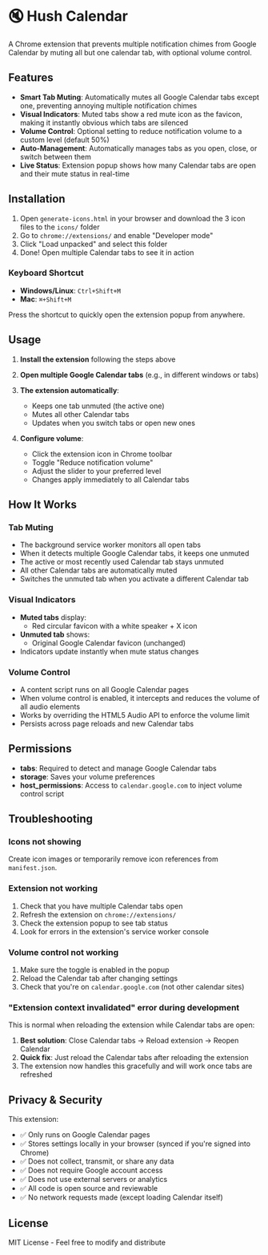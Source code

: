 # 🔇 Hush Calendar

A Chrome extension that prevents multiple notification chimes from Google Calendar by muting all but one calendar tab, with optional volume control.

## Features

- **Smart Tab Muting**: Automatically mutes all Google Calendar tabs except one, preventing annoying multiple notification chimes
- **Visual Indicators**: Muted tabs show a red mute icon as the favicon, making it instantly obvious which tabs are silenced
- **Volume Control**: Optional setting to reduce notification volume to a custom level (default 50%)
- **Auto-Management**: Automatically manages tabs as you open, close, or switch between them
- **Live Status**: Extension popup shows how many Calendar tabs are open and their mute status in real-time

## Installation

1. Open `generate-icons.html` in your browser and download the 3 icon files to the `icons/` folder
2. Go to `chrome://extensions/` and enable "Developer mode"
3. Click "Load unpacked" and select this folder
4. Done! Open multiple Calendar tabs to see it in action

### Keyboard Shortcut

- **Windows/Linux**: `Ctrl+Shift+M`  
- **Mac**: `⌘+Shift+M`

Press the shortcut to quickly open the extension popup from anywhere.

## Usage

1. **Install the extension** following the steps above
2. **Open multiple Google Calendar tabs** (e.g., in different windows or tabs)
3. **The extension automatically**:
   - Keeps one tab unmuted (the active one)
   - Mutes all other Calendar tabs
   - Updates when you switch tabs or open new ones

4. **Configure volume**:
   - Click the extension icon in Chrome toolbar
   - Toggle "Reduce notification volume"
   - Adjust the slider to your preferred level
   - Changes apply immediately to all Calendar tabs

## How It Works

### Tab Muting
- The background service worker monitors all open tabs
- When it detects multiple Google Calendar tabs, it keeps one unmuted
- The active or most recently used Calendar tab stays unmuted
- All other Calendar tabs are automatically muted
- Switches the unmuted tab when you activate a different Calendar tab

### Visual Indicators
- **Muted tabs** display:
  - Red circular favicon with a white speaker + X icon
- **Unmuted tab** shows:
  - Original Google Calendar favicon (unchanged)
- Indicators update instantly when mute status changes

### Volume Control
- A content script runs on all Google Calendar pages
- When volume control is enabled, it intercepts and reduces the volume of all audio elements
- Works by overriding the HTML5 Audio API to enforce the volume limit
- Persists across page reloads and new Calendar tabs

## Permissions

- **tabs**: Required to detect and manage Google Calendar tabs
- **storage**: Saves your volume preferences
- **host_permissions**: Access to `calendar.google.com` to inject volume control script

## Troubleshooting

### Icons not showing
Create icon images or temporarily remove icon references from `manifest.json`.

### Extension not working
1. Check that you have multiple Calendar tabs open
2. Refresh the extension on `chrome://extensions/`
3. Check the extension popup to see tab status
4. Look for errors in the extension's service worker console

### Volume control not working
1. Make sure the toggle is enabled in the popup
2. Reload the Calendar tab after changing settings
3. Check that you're on `calendar.google.com` (not other calendar sites)

### "Extension context invalidated" error during development
This is normal when reloading the extension while Calendar tabs are open:
1. **Best solution**: Close Calendar tabs → Reload extension → Reopen Calendar
2. **Quick fix**: Just reload the Calendar tabs after reloading the extension
3. The extension now handles this gracefully and will work once tabs are refreshed

## Privacy & Security

This extension:
- ✅ Only runs on Google Calendar pages
- ✅ Stores settings locally in your browser (synced if you're signed into Chrome)
- ✅ Does not collect, transmit, or share any data
- ✅ Does not require Google account access
- ✅ Does not use external servers or analytics
- ✅ All code is open source and reviewable
- ✅ No network requests made (except loading Calendar itself)

## License

MIT License - Feel free to modify and distribute